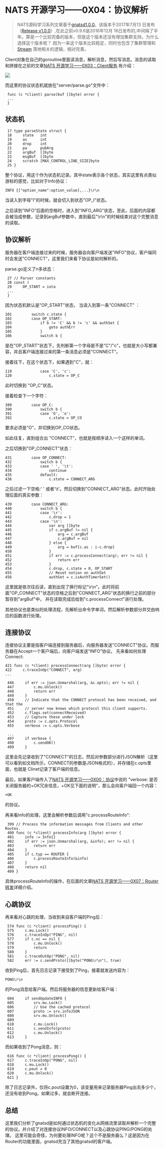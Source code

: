 # NATS 开源学习——0X04：协议解析

> NATS源码学习系列文章基于[gnatsd1.0.0](https://github.com/nats-io/gnatsd/tree/v1.0.0)。该版本于2017年7月13
> 日发布（[Release v1.0.0](https://github.com/nats-io/gnatsd/releases/tag/v1.0.0)）,在此之前v0.9.6是2016年12月
> 16日发布的,中间隔了半年。算是一个比较完备的版本，但是这个版本还没有增加集群支持。为什么选择这个版本呢？
> 因为一来这个版本比较稳定，同时也包含了集群管理和[Stream](https://github.com/nats-io/nats-streaming-server)
> 落地相关的逻辑，相对完善。


Client对象在自己的goroutine里面读消息，解析消息，然后写消息。消息的读取和拼接在之前的文章[NATS 开源学习——0X03：Client服务]().有介绍：

![](./images/client_parse.jpg)

而这里的协议状态机就放在"server/parse.go"文件中：

	 func (c *client) parse(buf []byte) error {
	 ...
	 }
	 
## 状态机

	 17 type parseState struct {
	 18     state   int
	 19     as      int
	 20     drop    int
	 21     pa      pubArg
	 22     argBuf  []byte
	 23     msgBuf  []byte
	 24     scratch [MAX_CONTROL_LINE_SIZE]byte
	 25 }	 
	 
整个协议，用这个作为状态机记录。其中state表示各个状态，其实这里有点类似游标的感觉，比如对于Info协议：

	INFO {["option_name":option_value],...}\r\n

当读入到字母"I"的时候，就会切入到状态"OP_I"状态。

之后读到”INFO”后面的空格时，进入到"INFO_ARG"状态，至此，后面的内容都会被当成参数，记录到argBuf参数中，直到最后"\r\n"的时候结束对这个完整消息的读取。


## 协议解析

服务器在客户端连接过来的时候，服务器会向客户端发送"INFO"协议，客户端同时会发送"CONNECT"，这里我们来看下协议是如何解析的。

parse.go定义了n多状态：

	 27 // Parser constants
	 28 const (
	 29     OP_START = iota
	 ...
	 }

因为状态机默认是"OP_START"状态， 当读入到第一条"CONNECT" ：

	101         switch c.state {
	102         case OP_START:
	103             if b != 'C' && b != 'c' && authSet {
	104                 goto authErr
	105             }
	106             switch b {
	

是在"OP_START"状态下，先判断第一个字母是不是"C"/"c"，也就是大小写都兼容，并且客户端连接过来的第一条消息必须是"CONNECT"。

接着往下，在这个状态下，如果遇到"C"，就：

	119             case 'C', 'c':
	120                 c.state = OP_C

此时切换到 "OP_C"状态。

接着检查下一个字符：

	389         case OP_C:
	390             switch b {
	391             case 'O', 'o':
	392                 c.state = OP_CO

要求必须是"O"，并切换到OP_CO状态。

如此往复，直到组合出 "CONNECT"，也就是按顺序读入一个这样的单词。

之后切换到"OP_CONNECT"状态：

	431         case OP_CONNECT:
	432             switch b {
	433             case ' ', '\t':
	434                 continue
	435             default:
	436                 c.state = CONNECT_ARG
	 
之后过滤一下空格:' '	 或者'\t'。然后切换到"CONNECT_ARG"状态。此时开始处理后面的真实参数：

	439         case CONNECT_ARG:
	440             switch b {
	441             case '\r':
	442                 c.drop = 1
	443             case '\n':
	444                 var arg []byte
	445                 if c.argBuf != nil {
	446                     arg = c.argBuf
	447                     c.argBuf = nil
	448                 } else {
	449                     arg = buf[c.as : i-c.drop]
	450                 }
	451                 if err := c.processConnect(arg); err != nil {
	452                     return err
	453                 }
	454                 c.drop, c.state = 0, OP_START
	455                 // Reset notion on authSet
	456                 authSet = c.isAuthTimerSet()

这里就是依次往后读，直到出现了换行标记"\r\n"。此时将前面"OP_CONNECT"状态的空格之后到"CONNECT_ARG"状态的换行之前的部分暂存到"argBuf"中，
并在读取完成后给到"c.processConnect"进行处理。

其他协议也是类似的处理流程，先解析出命令字单词，然后解析参数部分并交由响应的函数进行处理。

## 连接协议
连接协议主要是指客户端连接到服务器后，向服务器发送"CONNECT"协议。而服务器在Accept一个客户端后，向客户端发送“INFO”协议。
先来看如何处理Connect:

	421 func (c *client) processConnect(arg []byte) error {
	422     c.traceInOp("CONNECT", arg)
	...
	
	 446     if err := json.Unmarshal(arg, &c.opts); err != nil {
	 447         c.mu.Unlock()
	 448         return err
	 449     }
	 450     // Indicate that the CONNECT protocol has been received, and that the
	 451     // server now knows which protocol this client supports.
	 452     c.flags.set(connectReceived)
	 453     // Capture these under lock
	 454     proto := c.opts.Protocol
	 455     verbose := c.opts.Verbose
	 
	 ...
	 497     if verbose {
	 498         c.sendOK()
	 499     }

这里会先记录收到了"CONNECT"的日志，然后对参数部分进行JSON解析（这里可以看到如文档所示，CONNECT的参数是JSON格式的），并存储在c.opts里面，也就是
Clinet记录了客户端的信息。

最后，如果客户端传入了[NATS 开源学习——0X00：协议]()中说的 "verbose: 是否关闭服务器的+OK冗余信息，+OK见下面的说明"，那么会向客户端回一个内容：

	+OK
的协议。

再来看Info的处理，这里会解析参数后调用"c.processRouteInfo":

	 399 // Process the information messages from Clients and other Routes.
	 400 func (c *client) processInfo(arg []byte) error {
	 401     info := Info{}
	 402     if err := json.Unmarshal(arg, &info); err != nil {
	 403         return err
	 404     }
	 405     if c.typ == ROUTER {
	 406         c.processRouteInfo(&info)
	 407     }
	 408     return nil
	 409 }
	 
具体processRouteInfo的操作，在后面的文章[NATS 开源学习——0X07：Router转发]()详细介绍。
	 
 
## 心跳协议
再来看对心跳的处理，当收到来自客户端的Ping后：

	 574 func (c *client) processPing() {
	 575     c.mu.Lock()
	 576     c.traceInOp("PING", nil)
	 577     if c.nc == nil {
	 578         c.mu.Unlock()
	 579         return
	 580     }
	 581     c.traceOutOp("PONG", nil)
	 582     err := c.sendProto([]byte("PONG\r\n"), true)
 
收到Ping后，首先日志记录下接受到了Ping，接着就发送内容为：

	PONG\r\n

的Pong消息给客户端。然后将服务器的信息更新给客户端：
	
	 604     if sendUpdateINFO {
	 605         srv.mu.Lock()
	 606         // Use the cached protocol
	 607         proto := srv.infoJSON
	 608         srv.mu.Unlock()
	 609
	 610         c.mu.Lock()
	 611         c.sendInfo(proto)
	 612         c.mu.Unlock()
	 613     }	
 
 而如果收到了Pong消息，则：
 
	 616 func (c *client) processPong() {
	 617     c.traceInOp("PONG", nil)
	 618     c.mu.Lock()
	 619     c.pout = 0
	 620     c.mu.Unlock()
	 621 }
	 
除了日志记录外，仅将c.pout设置为0，该变量用来记录服务器Ping出去多少个，还没有收到Pong。如果过多，就会断开连接。

## 总结
这里我们分析了gnatsd是如何通过状态机的变化从网络流里读取并解析一个完整的协议。并介绍了对连接协议INFO/CONNECT以及心跳协议PING/PONG的处理。
这里可能会奇怪，为何要处理INFO呢？这个不是服务器么？这是因为在Router的功能里面，gnatsd充当了其他gnatsd的客户端。